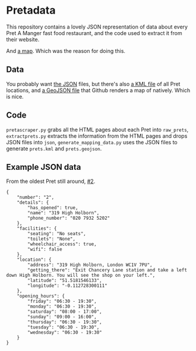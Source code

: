 Pretadata
=========
This repository contains a lovely JSON representation of data about every Pret A Manger fast food restaurant, and the code used to extract it from their website.

And [a map](https://maps.google.com/maps?q=https://raw.githubusercontent.com/jonty/pretadata/master/prets.kml). Which was the reason for doing this.

Data
----
You probably want [the JSON](json/) files, but there's also [a KML file](prets.kml) of all Pret locations, and [a GeoJSON file](prets.geojson) that Github renders a map of natively. Which is nice.

Code
----
```pretascraper.py``` grabs all the HTML pages about each Pret into ```raw_prets```, ```extractprets.py``` extracts the information from the HTML pages and drops JSON files into ```json```, ```generate_mapping_data.py``` uses the JSON files to generate ```prets.kml``` and ```prets.geojson```.

Example JSON data
-----------------
From the oldest Pret still around, [#2](json/UK0002.json).
```
{
    "number": "2",
    "details": {
        "has_opened": true,
        "name": "319 High Holborn",
        "phone_number": "020 7932 5202"
    },
    "facilities": {
        "seating": "No seats",
        "toilets": "None",
        "wheelchair_access": true,
        "wifi": false
    },
    "location": {
        "address": "319 High Holborn, London WC1V 7PU",
        "getting_there": "Exit Chancery Lane station and take a left down High Holborn. You will see the shop on your left.",
        "latitude": "51.5181546133",
        "longitude": "-0.112728300111"
    },
    "opening_hours": {
        "friday": "06:30 - 19:30",
        "monday": "06:30 - 19:30",
        "saturday": "08:00 - 17:00",
        "sunday": "09:00 - 16:00",
        "thursday": "06:30 - 19:30",
        "tuesday": "06:30 - 19:30",
        "wednesday": "06:30 - 19:30"
    }
}
```
